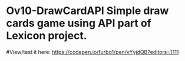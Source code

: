 # Ov10-DrawCardAPI Simple draw cards game using API part of Lexicon project.
#View/test it here: https://codepen.io/furbo1/pen/vYyjdQB?editors=1111
